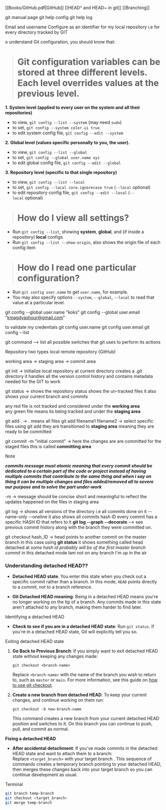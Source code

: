 
[[Books/GitHub.pdf|GitHub]]
[[HEAD^ and HEAD~ in git]]
[[Branching]]

git manual page
git help config 
git help log 

‫‪Email ‫‪and‬‬ ‫‪username ‫‪Configure as an identifier for my local repository i.e for every directory tracked by GIT

o understand Git configuration, you should know that:

> # Git configuration variables can be stored at three different levels. Each level overrides values at the previous level.

**1. System level (applied to every user on the system and all their repositories)**

- to view, `git config --list --system` (may need `sudo`)
- to set, `git config --system color.ui true`
- to edit system config file, `git config --edit --system`

**2. Global level (values specific personally to you, the user).**

- to view, `git config --list --global`
- to set, `git config --global user.name xyz`
- to edit global config file, `git config --edit --global`

**3. Repository level (specific to that single repository)**

- to view, `git config --list --local`
- to set, `git config --local core.ignorecase true` (`--local` optional)
- to edit repository config file, `git config --edit --local` (`--local` optional)

> # How do I view **all** settings?

- Run `git config --list`, showing **system**, **global**, and (if inside a repository) **local** configs
- Run `git config --list --show-origin`, also shows the origin file of each config item

> # How do I read one particular configuration?

- Run `git config user.name` to get `user.name`, for example.
- You may also specify options `--system`, `--global`, `--local` to read that value at a particular level.

git config --global user.name "koks"
git config --global user.email "kmagdyashour@gmail.com"

to validate my credentials 
git config user.name 
git config user.email
git config --list 


git command --> list all possible switches that git uses to perform its actions 

Repository two types 
local 
remote repository (GitHub)

working area -> staging area -> commit area 


git init -> initialize local repository at current directory creates a .git directory it handles all the version control history and contains metadata needed for the GIT to work 

git status -> shows the repository status shows the un-tracked files it also shows your current branch and commits 

any red file is not tracked and considered under the  **working area**  
any green file means its being tracked and under the **staging area**


git add . ->  . means all files 
git add filename1 filename2 -> select specific files using git add they are transitioned to **staging area** 
meaning they are ready to be committed 

git commit -m "initial commit"  -> here the changes are are committed for the staged files this is called **committing area**

> [!NOTE]
> ***commits message must atomic meaning that every commit should be dedicated to a certain part of the code or project instead of having multiple commits that contribute to the same thing and when i say on thing it can be multiple changes and files added/removed all to severe our purpose and to solve the part under-work***

-m -> message should be concise short and meaningful to reflect the updates happened on the files in staging area 

git log -> shows all versions of the directory i.e all commits done on it 
--name-only 
--oneline
it also shows all commits hash ID every commit has a specific HASH ID that refers to it 
**git log --graph --decorate** --> see previous commit history along with the branch they were committed on.


git checkout hash_ID    -> head points to another commit on the master branch in this case using **git status** it shows something called head detached at *some hash id probably will be of the first master branch commit* in this detached mode Iam not on any branch I'm up in the air 












### Understanding detached HEAD??

- **Detached HEAD state**: You enter this state when you check out a specific commit rather than a branch. In this mode, `HEAD` points directly to a commit, not to a branch reference.
    
- **Git Detached HEAD meaning**: Being in a detached HEAD means you're no longer working on the tip of a branch. Any commits made in this state aren't attached to any branch, making them harder to find later.

Identifying a detached HEAD

- **Check to see if you are in a detached HEAD state**: Run `git status`. If you're in a detached HEAD state, Git will explicitly tell you so.

Exiting detached HEAD state

1. **Go Back to Previous Branch**: If you simply want to exit detached HEAD state without keeping any changes made:
    
    `git checkout <branch-name>`
    
    Replace `<branch-name>` with the name of the branch you wish to return to, such as `master` or `main`. For more information, see this guide on [how to use git checkout](https://graphite.dev/guides/git-checkout-commit).
    
2. **Create a new branch from detached HEAD**: To keep your current changes, and continue working on them run:
    
    `git checkout -b new-branch-name`
    
    This command creates a new branch from your current detached HEAD position and switches to it. On this branch you can continue to push, pull, and commit as normal.
    

**Fixing a detached HEAD**

- **After accidental detachment**: If you've made commits in the detached HEAD state and want to attach them to a branch: Replace `<target_branch>` with your target branch . This sequence of commands creates a temporary branch pointing to your detached HEAD, then merges these changes back into your target branch so you can continue development as usual.

Terminal
``` bash 
git branch temp-branch
git checkout <target_branch>
git merge temp-branch
```





